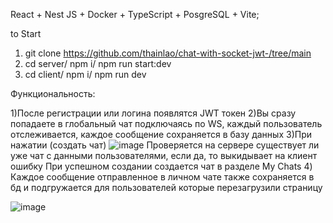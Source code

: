 React + Nest JS + Docker + TypeScript + PosgreSQL +  Vite;

to Start
1) git clone https://github.com/thainlao/chat-with-socket-jwt-/tree/main
2) cd server/ npm i/ npm run start:dev
3) cd client/ npm i/ npm run dev

Функциональность:

1)После регистрации или логина появлятся JWT токен
2)Вы сразу попадаете в глобальный чат подключаясь по WS, каждый пользователь отслеживается, каждое сообщение сохраняется в базу данных
3)При нажатии (создать чат)
![image](https://github.com/thainlao/chat-with-socket-jwt-/assets/121868297/8c5da347-e168-4008-a231-74c04ace0f0d)
Проверяется на сервере существует ли уже чат с данными пользователями, если да, то выкидывает на клиент ошибку
При успешном создании создается чат в разделе My Chats
4) Каждое сообщение отправленное в личном чате также сохраняется в бд и подгружается для пользователей которые перезагрузили страницу


![image](https://github.com/thainlao/chat-with-socket-jwt-/assets/121868297/fb13e3df-24ef-4b2b-81da-050618d34b36)
